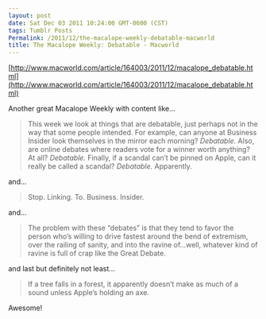 ```yaml
---
layout: post
date: Sat Dec 03 2011 10:24:00 GMT-0600 (CST)
tags: Tumblr Posts
Permalink: /2011/12/the-macalope-weekly-debatable-macworld
title: The Macalope Weekly: Debatable - Macworld
---
```


[http://www.macworld.com/article/164003/2011/12/macalope_debatable.html](http://www.macworld.com/article/164003/2011/12/macalope_debatable.html)

Another great Macalope Weekly with content like…

> This week we look at things that are debatable, just perhaps not in the way that some people intended. For example, can anyone at Business Insider look themselves in the mirror each morning? _Debatable._ Also, are online debates where readers vote for a winner worth anything? At all? _Debatable._ Finally, if a scandal can’t be pinned on Apple, can it really be called a scandal? _Debatable._ Apparently.

and…

> Stop. Linking. To. Business. Insider.

and…

> The problem with these “debates” is that they tend to favor the person who’s willing to drive fastest around the bend of extremism, over the railing of sanity, and into the ravine of…well, whatever kind of ravine is full of crap like the Great Debate.

and last but definitely not least…

> If a tree falls in a forest, it apparently doesn’t make as much of a sound unless Apple’s holding an axe.

Awesome!
